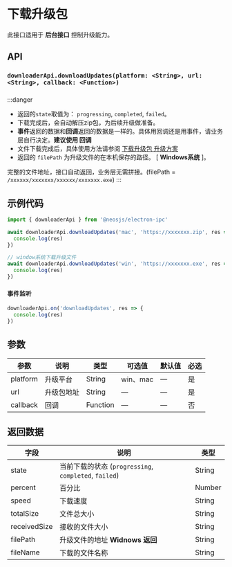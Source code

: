 # 下载升级包 <BadgeTip text="异步" type="green"></BadgeTip>

此接口适用于 **后台接口** 控制升级能力。


## API
### `downloaderApi.downloadUpdates(platform: <String>, url: <String>, callback: <Function>)`
### 

:::danger
- 返回的`state`取值为： `progressing`, `completed`, `failed`。
- 下载完成后，会自动解压zip包，为后续升级做准备。
- **事件**返回的数据和**回调**返回的数据是一样的。具体用回调还是用事件，请业务层自行决定。**建议使用 回调**
- 文件下载完成后，具体使用方法请参阅 [下载升级包 升级方案](/updater/download.html)
- 返回的 `filePath` 为升级文件的在本机保存的路径。 [ **Windows系统** ]。

完整的文件地址，接口自动返回，业务层无需拼接。(filePath = `/xxxxxx/xxxxxxx/xxxxxx/xxxxxxx.exe`)
:::

## 示例代码
```js
import { downloaderApi } from '@neosjs/electron-ipc'

await downloaderApi.downloadUpdates('mac', 'https://xxxxxxx.zip', res => {
  console.log(res)
})

// window系统下载升级文件
await downloaderApi.downloadUpdates('win', 'https://xxxxxxx.exe', res => {
  console.log(res)
})
```

####  事件监听
```js
downloaderApi.on('downloadUpdates', res => {
  console.log(res)
})
```

## 参数

| 参数 | 说明    | 类型   | 可选值 | 默认值 |必选 |
| ---- | ------- | ------ | ------ | ------ | ------ |
| platform | 升级平台 | String | win、mac | — | 是 |
| url | 升级包地址 | String | —      | —      | 是      |
| callback | 回调 | Function | —      | —      | 否      |

## 返回数据

| 字段 | 说明    | 类型   | 
| ---- | ------- | ------ | 
| state | 当前下载的状态 (`progressing`, `completed`, `failed`) | String |
| percent | 百分比 | Number | 
| speed | 下载速度 | String | 
| totalSize | 文件总大小 | String | 
| receivedSize | 接收的文件大小 | String | 
| filePath | 升级文件的地址 **Widnows 返回** | String | 
| fileName | 下载的文件名称 | String |
